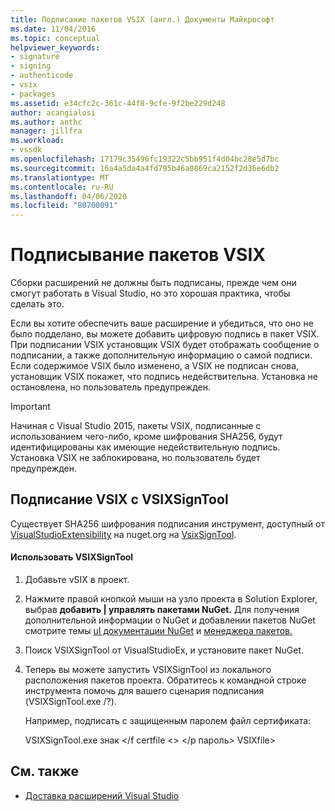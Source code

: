 ```yaml
---
title: Подписание пакетов VSIX (англ.) Документы Майкрософт
ms.date: 11/04/2016
ms.topic: conceptual
helpviewer_keywords:
- signature
- signing
- authenticode
- vsix
- packages
ms.assetid: e34cfc2c-361c-44f8-9cfe-9f2be229d248
author: acangialosi
ms.author: anthc
manager: jillfra
ms.workload:
- vssdk
ms.openlocfilehash: 17179c35496fc19322c5bb951f4d04bc28e5d7bc
ms.sourcegitcommit: 16a4a5da4a4fd795b46a0869ca2152f2d36e6db2
ms.translationtype: MT
ms.contentlocale: ru-RU
ms.lasthandoff: 04/06/2020
ms.locfileid: "80700091"
---
```

# <a name="signing-vsix-packages"></a>Подписывание пакетов VSIX
Сборки расширений не должны быть подписаны, прежде чем они смогут работать в Visual Studio, но это хорошая практика, чтобы сделать это.

 Если вы хотите обеспечить ваше расширение и убедиться, что оно не было подделано, вы можете добавить цифровую подпись в пакет VSIX. При подписании VSIX установщик VSIX будет отображать сообщение о подписании, а также дополнительную информацию о самой подписи. Если содержимое VSIX было изменено, а VSIX не подписан снова, установщик VSIX покажет, что подпись недействительна. Установка не остановлена, но пользователь предупрежден.

> [!IMPORTANT]
> Начиная с Visual Studio 2015, пакеты VSIX, подписанные с использованием чего-либо, кроме шифрования SHA256, будут идентифицированы как имеющие недействительную подпись. Установка VSIX не заблокирована, но пользователь будет предупрежден.

## <a name="signing-a-vsix-with-vsixsigntool"></a>Подписание VSIX с VSIXSignTool
 Существует SHA256 шифрования подписания инструмент, доступный от [VisualStudioExtensibility](https://www.nuget.org/profiles/VisualStudioExtensibility) на nuget.org на [VsixSignTool](https://www.nuget.org/packages/Microsoft.VSSDK.Vsixsigntool).

#### <a name="to-use-the-vsixsigntool"></a>Использовать VSIXSignTool

1. Добавьте vSIX в проект.

2. Нажмите правой кнопкой мыши на узло проекта в Solution Explorer, выбрав **добавить &#124; управлять пакетами NuGet.**  Для получения дополнительной информации о NuGet и добавлении пакетов NuGet смотрите темы [uI документации NuGet](/NuGet) и [менеджера пакетов.](/NuGet/Tools/Package-Manager-UI)

3. Поиск VSIXSignTool от VisualStudioEx, и установите пакет NuGet.

4. Теперь вы можете запустить VSIXSignTool из локального расположения пакетов проекта. Обратитесь к командной строке инструмента помочь для вашего сценария подписания (VSIXSignTool.exe /?).

   Например, подписать с защищенным паролем файл сертификата:

   VSIXSignTool.exe знак \</f certfile \<> \</p пароль> VSIXfile>

## <a name="see-also"></a>См. также
- [Доставка расширений Visual Studio](../extensibility/shipping-visual-studio-extensions.md)
